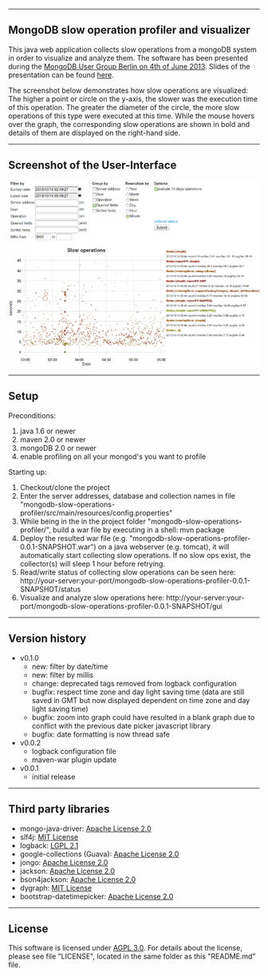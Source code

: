 ----------------------------------------------------
   MongoDB slow operation profiler and visualizer
----------------------------------------------------

This java web application collects slow operations from a mongoDB system in order to visualize and analyze them.
The software has been presented during the [MongoDB User Group Berlin on 4th of June 2013](http://www.meetup.com/MUGBerlin/events/119503502/).
Slides of the presentation can be found [here](http://www.slideshare.net/Kay1A/slow-ops).

The screenshot below demonstrates how slow operations are visualized: The higher a point or circle on the y-axis, the slower was the execution time of this operation. The greater the diameter of the circle, the more slow operations of this type were executed at this time. While the mouse hovers over the graph, the corresponding slow operations are shown in bold and details of them are displayed on the right-hand side.

---------------------------------------
   Screenshot of the User-Interface
---------------------------------------

![Screenshot](slowOpsGui.png "Screenhot of the GUI")


-----------
   Setup
-----------

Preconditions:

1. java 1.6 or newer
2. maven 2.0 or newer
3. mongoDB 2.0 or newer
4. enable profiling on all your mongod's you want to profile

Starting up:

1. Checkout/clone the project
2. Enter the server addresses, database and collection names in file "mongodb-slow-operations-profiler/src/main/resources/config.properties"
3. While being in the in the project folder "mongodb-slow-operations-profiler/", build a war file by executing in a shell: mvn package
4. Deploy the resulted war file (e.g. "mongodb-slow-operations-profiler-0.0.1-SNAPSHOT.war") on a java webserver (e.g. tomcat), it will automatically start collecting slow operations. If no slow ops exist, the collector(s) will sleep 1 hour before retrying.
5. Read/write status of collecting slow operations can be seen here: http://your-server:your-port/mongodb-slow-operations-profiler-0.0.1-SNAPSHOT/status
6. Visualize and analyze slow operations here: http://your-server:your-port/mongodb-slow-operations-profiler-0.0.1-SNAPSHOT/gui


---------------------
   Version history
---------------------

* v0.1.0
    + new: filter by date/time
    + new: filter by millis
    + change: deprecated tags removed from logback configuration
    + bugfix: respect time zone and day light saving time (data are still saved in GMT but now displayed dependent on time zone and day light saving time)
    + bugfix: zoom into graph could have resulted in a blank graph due to conflict with the previous date picker javascript library
    + bugfix: date formatting is now thread safe
* v0.0.2
    + logback configuration file
    + maven-war plugin update
* v0.0.1
    + initial release


---------------------------
   Third party libraries
---------------------------

* mongo-java-driver: [Apache License 2.0](http://www.apache.org/licenses/LICENSE-2.0.html)
* slf4j: [MIT License](http://opensource.org/licenses/MIT)
* logback: [LGPL 2.1](http://www.gnu.org/licenses/old-licenses/lgpl-2.1)
* google-collections (Guava): [Apache License 2.0](http://www.apache.org/licenses/LICENSE-2.0.html)
* jongo: [Apache License 2.0](http://www.apache.org/licenses/LICENSE-2.0.html)
* jackson: [Apache License 2.0](http://www.apache.org/licenses/LICENSE-2.0.html)
* bson4jackson: [Apache License 2.0](http://www.apache.org/licenses/LICENSE-2.0.html)
* dygraph: [MIT License](http://opensource.org/licenses/MIT)
* bootstrap-datetimepicker: [Apache License 2.0](https://github.com/tarruda/bootstrap-datetimepicker)


--------------
   License
--------------

This software is licensed under [AGPL 3.0](http://www.gnu.org/licenses/agpl-3.0.html).
For details about the license, please see file "LICENSE", located in the same folder as this "README.md" file.



